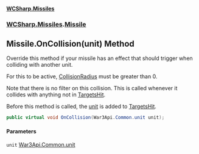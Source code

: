 #### [WCSharp.Missiles](README.md 'README')
### [WCSharp.Missiles](WCSharp.Missiles.md 'WCSharp.Missiles').[Missile](WCSharp.Missiles.Missile.md 'WCSharp.Missiles.Missile')

## Missile.OnCollision(unit) Method

  
Override this method if your missile has an effect that should trigger when colliding with another unit.  
  
For this to be active, [CollisionRadius](WCSharp.Missiles.Missile.CollisionRadius.md 'WCSharp.Missiles.Missile.CollisionRadius') must be greater than 0.  
  
Note that there is no filter on this collision. This is called whenever it collides with anything not in [TargetsHit](WCSharp.Missiles.Missile.TargetsHit.md 'WCSharp.Missiles.Missile.TargetsHit').  
  
Before this method is called, the [unit](WCSharp.Missiles.Missile.OnCollision(War3Api.Common.unit).md#WCSharp.Missiles.Missile.OnCollision(War3Api.Common.unit).unit 'WCSharp.Missiles.Missile.OnCollision(War3Api.Common.unit).unit') is added to [TargetsHit](WCSharp.Missiles.Missile.TargetsHit.md 'WCSharp.Missiles.Missile.TargetsHit').

```csharp
public virtual void OnCollision(War3Api.Common.unit unit);
```
#### Parameters

<a name='WCSharp.Missiles.Missile.OnCollision(War3Api.Common.unit).unit'></a>

`unit` [War3Api.Common.unit](https://docs.microsoft.com/en-us/dotnet/api/War3Api.Common.unit 'War3Api.Common.unit')